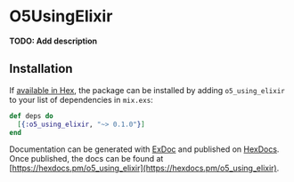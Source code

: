 # O5UsingElixir

**TODO: Add description**

## Installation

If [available in Hex](https://hex.pm/docs/publish), the package can be installed
by adding `o5_using_elixir` to your list of dependencies in `mix.exs`:

```elixir
def deps do
  [{:o5_using_elixir, "~> 0.1.0"}]
end
```

Documentation can be generated with [ExDoc](https://github.com/elixir-lang/ex_doc)
and published on [HexDocs](https://hexdocs.pm). Once published, the docs can
be found at [https://hexdocs.pm/o5_using_elixir](https://hexdocs.pm/o5_using_elixir).

